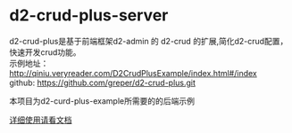 # d2-crud-plus-server
d2-crud-plus是基于前端框架d2-admin 的 d2-crud 的扩展,简化d2-crud配置，快速开发crud功能。    
示例地址：http://qiniu.veryreader.com/D2CrudPlusExample/index.html#/index   
github: https://github.com/greper/d2-crud-plus.git

本项目为d2-curd-plus-example所需要的的后端示例

[详细使用请看文档](http://greper.gitee.io/d2-crud-plus/guide/permission.html#权限管理)
